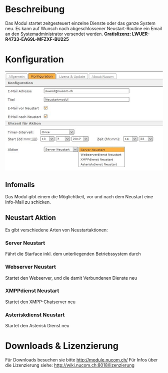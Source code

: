 <!-- TITLE: Neustartmodul -->
# Beschreibung
Das Modul startet zeitgesteuert einzelne Dienste oder das ganze System neu. Es kann auf Wunsch nach abgeschlossener Neustart-Routine ein Email an den Systemadministrator versendet werden.
**Gratislizenz: LWUER-R4733-EA69L-MFZXF-BU225**
# Konfiguration
![1](/uploads/neustartmodul/1.jpg "1")
## Infomails
Das Modul gibt einem die Möglichtkeit, vor und nach dem Neustart eine Info-Mail zu schicken.

## Neustart Aktion
Es gibt verschiedene Arten von Neustartaktionen:

### Server Neustart
Fährt die Starface inkl. dem unterliegenden Betriebssystem durch

### Webserver Neustart
Startet den Webserver, und die damit Verbundenen Dienste neu

### XMPPdienst Neustart
Startet den XMPP-Chatserver neu

### Asteriskdienst Neustart
Startet den Asterisk Dienst neu
# Downloads & Lizenzierung
Für Downloads besuchen sie bitte http://module.nucom.ch/
Für Infos über die Lizenzierung siehe: http://wiki.nucom.ch:8018/lizenzierung
